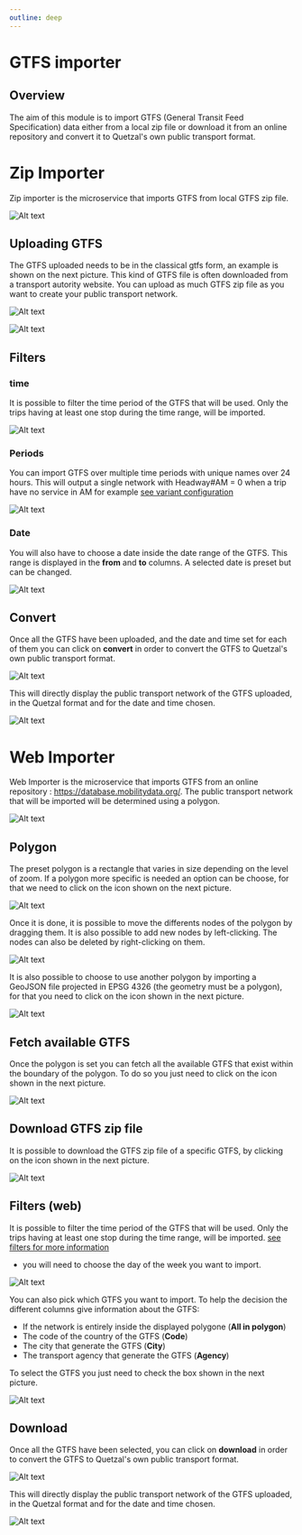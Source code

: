 ```yaml
---
outline: deep
---
```


# GTFS importer

## Overview

The aim of this module is to import GTFS (General Transit Feed Specification) data either from a local zip file or download it from an online repository and convert it to Quetzal's own public transport format.

# Zip Importer

Zip importer is the microservice that imports GTFS from local GTFS zip file.

![Alt text](/microservice/import_gtfs.png)

## Uploading GTFS

The GTFS uploaded needs to be in the classical gtfs form, an example is shown on the next picture. This kind of GTFS file is often downloaded from a transport autority website. You can upload as much GTFS zip file as you want to create your public transport network. 

![Alt text](/microservice/exemple_gtfs.png)

![Alt text](/microservice/upload_gtfs.png)

## Filters

### time

It is possible to filter the time period of the GTFS that will be used. Only the trips having at least one stop during the time range, will be imported. 

![Alt text](/microservice/time_gtfs.png)

### Periods

You can import GTFS over multiple time periods with unique names over 24 hours. This will output a single network with Headway#AM = 0 when a trip have no service in AM for example
[see variant configuration](../deploy/08_model_variants_configure#network)

![Alt text](/microservice/periods_gtfs.png)

### Date

You will also have to choose a date inside the date range of the GTFS. This range is displayed in the **from** and **to** columns. A selected date is preset but can be changed.

![Alt text](/microservice/info_gtfs.png)

## Convert 

Once all the GTFS have been uploaded, and the date and time set for each of them you can click on **convert** in order to convert the GTFS to Quetzal's own public transport format.

![Alt text](/microservice/convert_gtfs_zip.png)

This will directly display the public transport network of the GTFS uploaded, in the Quetzal format and for the date and time chosen.

![Alt text](/microservice/gtfs_import_zip.png)

# Web Importer

Web Importer is the microservice that imports GTFS from an online repository : https://database.mobilitydata.org/. The public transport network that will be imported will be determined using a polygon.

![Alt text](/microservice/web_importer_overview.png)

## Polygon 

The preset polygon is a rectangle that varies in size depending on the level of zoom.
If a polygon more specific is needed an option can be choose, for that we need to click on the icon shown on the next picture.

![Alt text](/microservice/importer_polygon_icon.png)

Once it is done, it is possible to move the differents nodes of the polygon by dragging them. It is also possible to add new nodes by left-clicking. The nodes can also be deleted by right-clicking on them.

![Alt text](/microservice/node_polygon_gtfs.png)

It is also possible to choose to use another polygon by importing a GeoJSON file projected in EPSG 4326 (the geometry must be a polygon), for that you need to click on the icon shown in the next picture.

![Alt text](/microservice/importer_polygon_imp.png)

## Fetch available GTFS 

Once the polygon is set you can fetch all the available GTFS that exist within the boundary of the polygon. To do so you just need to click on the icon shown in the next picture.

![Alt text](/microservice/fetch_available_gtfs.png)

## Download GTFS zip file

It is possible to download the GTFS zip file of a specific GTFS, by clicking on the icon shown in the next picture.

![Alt text](/microservice/download_zip-gtfs.png)

## Filters (web)

It is possible to filter the time period of the GTFS that will be used. Only the trips having at least one stop during the time range, will be imported.  [see filters for more information](#Filters)

* you will need to choose the day of the week you want to import.

![Alt text](/microservice/data_time_gtfs_importer.png)


You can also pick which GTFS you want to import. To help the decision the different columns give information about the GTFS:
- If the network is entirely inside the displayed polygone (**All in polygon**)
- The code of the country of the GTFS (**Code**)
- The city that generate the GTFS (**City**)
- The transport agency that generate the GTFS (**Agency**)

To select the GTFS you just need to check the box shown in the next picture.

![Alt text](/microservice/select_gtfs.png)

## Download

Once all the GTFS have been selected, you can click on **download** in order to convert the GTFS to Quetzal's own public transport format.

![Alt text](/microservice/download_gtfs.png)

This will directly display the public transport network of the GTFS uploaded, in the Quetzal format and for the date and time chosen.

![Alt text](/microservice/gtfs_display_web.png)